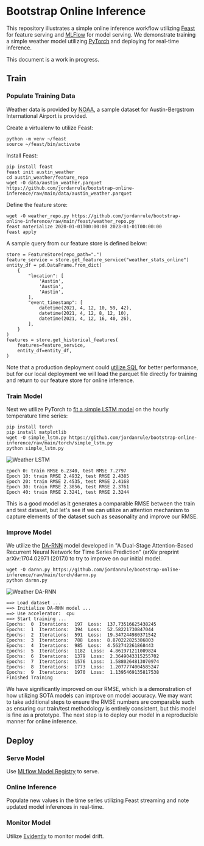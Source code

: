# Bootstrap Online Inference
This repository illustrates a simple online inference workflow utilizing <a href="https://github.com/feast-dev/feast">Feast</a> for feature serving and <a href="https://github.com/mlflow/mlflow">MLFlow</a> for model serving.  We demonstrate training a simple weather model utilizing <a href="https://github.com/pytorch/pytorch">PyTorch</a> and deploying for real-time inference.

This document is a work in progress.

## Train

### Populate Training Data

Weather data is provided by <a href="https://www.ncei.noaa.gov/cdo-web/datasets">NOAA</a>, a sample dataset for Austin-Bergstrom International Airport is provided.

Create a virtualenv to utilize Feast:
```
python -m venv ~/feast
source ~/feast/bin/activate
```

Install Feast:
```
pip install feast
feast init austin_weather
cd austin_weather/feature_repo
wget -O data/austin_weather.parquet https://github.com/jordanrule/bootstrap-online-inference/raw/main/data/austin_weather.parquet
```

Define the feature store:

```
wget -O weather_repo.py https://github.com/jordanrule/bootstrap-online-inference/raw/main/feast/weather_repo.py
feast materialize 2020-01-01T00:00:00 2023-01-01T00:00:00
feast apply
```

A sample query from our feature store is defined below:

```
store = FeatureStore(repo_path=".")
feature_service = store.get_feature_service("weather_stats_online")
entity_df = pd.DataFrame.from_dict(
    {
        "location": [
            'Austin', 
            'Austin', 
            'Austin',
        ],
        "event_timestamp": [
            datetime(2021, 4, 12, 10, 59, 42),
            datetime(2021, 4, 12, 8, 12, 10),
            datetime(2021, 4, 12, 16, 40, 26),
        ],
    }
)
features = store.get_historical_features(
    features=feature_service, 
    entity_df=entity_df,
)
 ```

Note that a production deployment could <a href="https://docs.feast.dev/getting-started/concepts/feature-retrieval">utilize SQL</a> for better performance, but for our local deployment we will load the parquet file directly for training and return to our feature store for online inference.

### Train Model

Next we utilize PyTorch to <a href="https://machinelearningmastery.com/lstm-for-time-series-prediction-in-pytorch/">fit a simple LSTM model</a> on the hourly temperature time series:

```
pip install torch
pip install matplotlib
wget -O simple_lstm.py https://github.com/jordanrule/bootstrap-online-inference/raw/main/torch/simple_lstm.py
python simple_lstm.py
```

![Weather LSTM](https://github.com/jordanrule/bootstrap-online-inference/raw/main/torch/simple_lstm.png)

```
Epoch 0: train RMSE 6.2340, test RMSE 7.2797
Epoch 10: train RMSE 2.4932, test RMSE 2.4385
Epoch 20: train RMSE 2.4535, test RMSE 2.4168
Epoch 30: train RMSE 2.3856, test RMSE 2.3761
Epoch 40: train RMSE 2.3241, test RMSE 2.3244
```

This is a good model as it generates a comparable RMSE between the train and test dataset, but let's see if we can utilize an attention mechanism to capture elements of the dataset such as seasonality and improve our RMSE.

### Improve Model

We utilize the <a href="https://github.com/Zhenye-Na/DA-RNN/tree/master">DA-RNN</a> model developed in "A Dual-Stage Attention-Based Recurrent Neural Network for Time Series Prediction" (arXiv preprint arXiv:1704.02971 (2017)) to try to improve on our initial model.

```
wget -O darnn.py https://github.com/jordanrule/bootstrap-online-inference/raw/main/torch/darnn.py
python darnn.py
```

![Weather DA-RNN](https://github.com/jordanrule/bootstrap-online-inference/raw/main/torch/darnn.png)

```
==> Load dataset ...
==> Initialize DA-RNN model ...
==> Use accelerator:  cpu
==> Start training ...
Epochs:  0  Iterations:  197  Loss:  137.73516625438245
Epochs:  1  Iterations:  394  Loss:  52.58221730847044
Epochs:  2  Iterations:  591  Loss:  19.347244980371542
Epochs:  3  Iterations:  788  Loss:  8.870222825386803
Epochs:  4  Iterations:  985  Loss:  4.562742261868443
Epochs:  5  Iterations:  1182  Loss:  4.861971211009824
Epochs:  6  Iterations:  1379  Loss:  2.3649043315255702
Epochs:  7  Iterations:  1576  Loss:  1.5880264813070974
Epochs:  8  Iterations:  1773  Loss:  1.2077774004585247
Epochs:  9  Iterations:  1970  Loss:  1.1395469135817538
Finished Training
```

We have significantly improved on our RMSE, which is a demonstration of how utilizing SOTA models can improve on model accuracy.  We may want to take additional steps to ensure the RMSE numbers are comparable such as ensuring our train/test methodology is entirely consistent, but this model is fine as a prototype.  The next step is to deploy our model in a reproducible manner for online inference. 

## Deploy

### Serve Model

Use <a href="[https://mlflow.org/docs/latest/rest-api.html](https://mlflow.org/docs/latest/model-registry.html#serving-an-mlflow-model-from-model-registry)">MLflow Model Registry</a> to serve.

### Online Inference

Populate new values in the time series utilizing Feast streaming and note updated model inferences in real-time.

### Monitor Model

Utilize <a href="https://github.com/evidentlyai/evidently/blob/main/examples/integrations/mlflow_logging/historical_drift_visualization.ipynb">Evidently</a> to monitor model drift.
